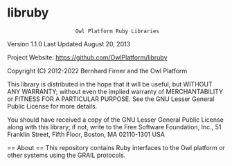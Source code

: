 libruby
=======
                          Owl Platform Ruby Libraries

Version 1.1.0
Last Updated August 20, 2013

Project Website: <https://github.com/OwlPlatform/libruby>

Copyright (C) 2012-2022 Bernhard Firner and the Owl Platform

This library is distributed in the hope that it will be useful, but WITHOUT
ANY WARRANTY; without even the implied warranty of MERCHANTABILITY or FITNESS
FOR A PARTICULAR PURPOSE.  See the GNU Lesser General Public License for more
details.

You should have received a copy of the GNU Lesser General Public License along
with this library; if not, write to the Free Software Foundation, Inc., 51
Franklin Street, Fifth Floor, Boston, MA  02110-1301 USA

== About ==
  This repository contains Ruby interfaces to the Owl platform or other
  systems using the GRAIL protocols.
